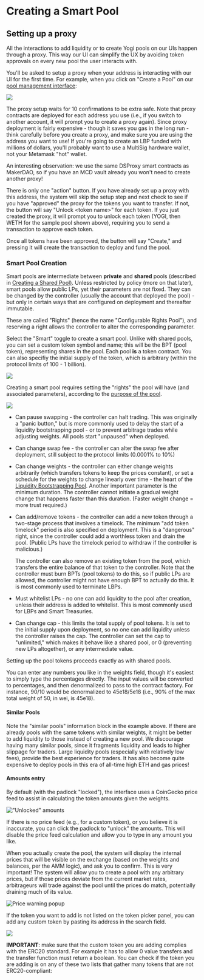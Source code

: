 # Creating a Smart Pool

## Setting up a proxy

All the interactions to add liquidity or to create Yogi pools on our UIs happen through a proxy. This way our UI can simplify the UX by avoiding token approvals on every new pool the user interacts with.

You'll be asked to setup a proxy when your address is interacting with our UI for the first time. For example, when you click on "Create a Pool" on our [pool management interface](https://pools.yogi.fi/#/):

![](../.gitbook/assets/createproxy.png)

The proxy setup waits for 10 confirmations to be extra safe. Note that proxy contracts are deployed for each address you use \(i.e., if you switch to another account, it will prompt you to create a proxy again\). Since proxy deployment is fairly expensive - though it saves you gas in the long run - think carefully before you create a proxy, and make sure you are using the address you want to use! If you're going to create an LBP funded with millions of dollars, you'll probably want to use a MultiSig hardware wallet, not your Metamask "hot" wallet.

An interesting observation: we use the same DSProxy smart contracts as MakerDAO, so if you have an MCD vault already you won't need to create another proxy!

There is only one "action" button. If you have already set up a proxy with this address, the system will skip the setup step and next check to see if you have "approved" the proxy for the tokens you want to transfer. If not, the button will say "Unlock &lt;token name&gt;" for each token. If you just created the proxy, it will prompt you to unlock each token \(YOGI, then WETH for the sample pool shown above\), requiring you to send a transaction to approve each token.

Once all tokens have been approved, the button will say "Create," and pressing it will create the transaction to deploy and fund the pool.

### Smart Pool Creation

Smart pools are intermediate between **private** and **shared** pools \(described in [Creating a Shared Pool\)](creating-a-yogi-pool.md). Unless restricted by policy \(more on that later\), smart pools allow public LPs, yet their parameters are not fixed. They can be changed by the controller \(usually the account that deployed the pool\) - but only in certain ways that are configured on deployment and thereafter immutable.

These are called "Rights" \(hence the name "Configurable Rights Pool"\), and reserving a right allows the controller to alter the corresponding parameter.

Select the "Smart" toggle to create a smart pool. Unlike with shared pools, you can set a custom token symbol and name; this will be the BPT \(pool token\), representing shares in the pool. Each pool **is** a token contract. You can also specifiy the initial supply of the token, which is arbitrary \(within the protocol limits of 100 - 1 billion\).

![](../.gitbook/assets/smartcreate-1.png)

Creating a smart pool requires setting the "rights" the pool will have \(and associated parameters\), according to the [purpose of the pool](smart-pool-templates-gui/).

![](../.gitbook/assets/smartcreate-2.png)

* Can pause swapping - the controller can halt trading. This was originally a "panic button," but is more commonly used to delay the start of a liquidity bootstrapping pool - or to prevent arbitrage trades while adjusting weights. All pools start "unpaused" when deployed.
* Can change swap fee - the controller can alter the swap fee after deployment, still subject to the protocol limits \(0.0001% to 10%\)
* Can change weights - the controller can either change weights arbitrarily \(which transfers tokens to keep the prices constant\), or set a schedule for the weights to change linearly over time - the heart of the [Liquidity Bootstrapping Pool](../smart-contracts/smart-pools/liquidity-bootstrapping-faq.md). Another important parameter is the minimum duration. The controller cannot initiate a gradual weight change that happens faster than this duration. \(Faster weight change = more trust required.\)
* Can add/remove tokens - the controller can add a new token through a two-stage process that involves a timelock. The minimum "add token timelock" period is also specified on deployment. This is a "dangerous" right, since the controller could add a worthless token and drain the pool. \(Public LPs have the timelock period to withdraw if the controller is malicious.\)

  
  The controller can also remove an existing token from the pool, which transfers the entire balance of that token to the controller. Note that the controller must burn BPTs \(pool tokens\) to do this, so if public LPs are allowed, the controller might not have enough BPT to actually do this. It is most commonly used to terminate LBPs.

* Must whitelist LPs - no one can add liquidity to the pool after creation, unless their address is added to  whitelist. This is most commonly used for LBPs and Smart Treasuries.
* Can change cap - this limits the total supply of pool tokens. It is set to the initial supply upon deployment, so no one can add liquidity unless the controller raises the cap. The controller can set the cap to "unlimited," which makes it behave like a shared pool, or 0 \(preventing new LPs altogether\), or any intermediate value.

Setting up the pool tokens proceeds exactly as with shared pools.

You can enter any numbers you like in the weights field, though it's easiest to simply type the percentages directly. The input values will be converted to percentages, and then denormalized to pass to the contract factory. For instance, 90/10 would be denormalized to 45e18/5e18 \(i.e., 90% of the max total weight of 50, in wei, is 45e18\).

#### Similar Pools

Note the "similar pools" information block in the example above. If there are already pools with the same tokens with similar weights, it might be better to add liquidity to those instead of creating a new pool. We discourage having many similar pools, since it fragments liquidity and leads to higher slippage for traders. Large liquidity pools \(especially with relatively low fees\), provide the best experience for traders. It has also become quite expensive to deploy pools in this era of all-time high ETH and gas prices!

#### Amounts entry

By default \(with the padlock "locked"\), the interface uses a CoinGecko price feed to assist in calculating the token amounts given the weights.  

![&quot;Unlocked&quot; amounts](../.gitbook/assets/padlock.png)

If there is no price feed \(e.g., for a custom token\), or you believe it is inaccurate, you can click the padlock to "unlock" the amounts. This will disable the price feed calculation and allow you to type in any amount you like.

When you actually create the pool, the system will display the internal prices that will be visible on the exchange \(based on the weights and balances, per the AMM logic\), and ask you to confirm. This is very important! The system will allow you to create a pool with any arbitrary prices, but if those prices deviate from the current market rates, arbitrageurs will trade against the pool until the prices do match, potentially draining much of its value.

![Price warning popup](../.gitbook/assets/pricecheck.png)

If the token you want to add is not listed on the token picker panel, you can add any custom token by pasting its address in the search field.

![](../.gitbook/assets/image%20%282%29.png)

**IMPORTANT**: make sure that the custom token you are adding complies with the ERC20 standard. For example it has to allow 0 value transfers and the transfer function must return a boolean. You can check if the token you are adding is on any of these two lists that gather many tokens that are not ERC20-compliant:

